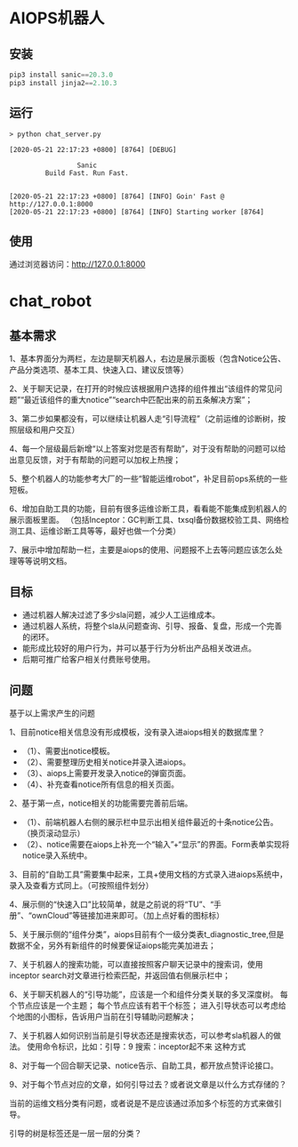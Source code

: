 # AIOPS机器人

## 安装

```py
pip3 install sanic==20.3.0
pip3 install jinja2==2.10.3
```

## 运行

```shell
> python chat_server.py

[2020-05-21 22:17:23 +0800] [8764] [DEBUG]

                 Sanic
         Build Fast. Run Fast.


[2020-05-21 22:17:23 +0800] [8764] [INFO] Goin' Fast @ http://127.0.0.1:8000
[2020-05-21 22:17:23 +0800] [8764] [INFO] Starting worker [8764]
```

## 使用

通过浏览器访问：http://127.0.0.1:8000

# chat_robot

## 基本需求
1、基本界面分为两栏，左边是聊天机器人，右边是展示面板（包含Notice公告、产品分类选项、基本工具、快速入口、建议反馈等）

2、关于聊天记录，在打开的时候应该根据用户选择的组件推出“该组件的常见问题”“最近该组件的重大notice”“search中匹配出来的前五条解决方案”；

3、第二步如果都没有，可以继续让机器人走“引导流程”（之前运维的诊断树，按照层级和用户交互）

4、每一个层级最后新增“以上答案对您是否有帮助”，对于没有帮助的问题可以给出意见反馈，对于有帮助的问题可以加权上热搜；

5、整个机器人的功能参考大厂的一些“智能运维robot”，补足目前ops系统的一些短板。

6、增加自助工具的功能，目前有很多运维诊断工具，看看能不能集成到机器人的展示面板里面。
（包括Inceptor：GC判断工具、txsql备份数据校验工具、网络检测工具、运维诊断工具等等，最好也做一个分类）

7、展示中增加帮助一栏，主要是aiops的使用、问题报不上去等问题应该怎么处理等等说明文档。


## 目标
- 通过机器人解决过滤了多少sla问题，减少人工运维成本。
- 通过机器人系统，将整个sla从问题查询、引导、报备、复盘，形成一个完善的闭环。
- 能形成比较好的用户行为，并可以基于行为分析出产品相关改进点。
- 后期可推广给客户相关付费账号使用。


## 问题
基于以上需求产生的问题

1、目前notice相关信息没有形成模板，没有录入进aiops相关的数据库里？

- （1）、需要出notice模板。
- （2）、需要整理历史相关notice并录入进aiops。
- （3）、aiops上需要开发录入notice的弹窗页面。
- （4）、补充查看notice所有信息的相关页面。

2、基于第一点，notice相关的功能需要完善前后端。
- （1）、前端机器人右侧的展示栏中显示出相关组件最近的十条notice公告。（换页滚动显示）
- （2）、notice需要在aiops上补充一个“输入”+“显示”的界面。Form表单实现将notice录入系统中。

3、目前的“自助工具”需要集中起来，工具+使用文档的方式录入进aiops系统中，录入及查看方式同上。（可按照组件划分）

4、展示侧的“快速入口”比较简单，就是之前说的将“TU”、“手册”、“ownCloud”等链接加进来即可。（加上点好看的图标标）

5、关于展示侧的“组件分类”，aiops目前有个一级分类表t_diagnostic_tree,但是数据不全，另外有新组件的时候要保证aiops能完美加进去；

7、关于机器人的搜索功能，可以直接按照客户聊天记录中的搜索词，使用inceptor search对文章进行检索匹配，并返回值右侧展示栏中；

6、关于聊天机器人的“引导功能”，应该是一个和组件分类关联的多叉深度树。
每个节点应该是一个主题；
每个节点应该有若干个标签；
进入引导状态可以考虑给个地图的小图标，告诉用户当前在引导辅助问题解决；

7、关于机器人如何识别当前是引导状态还是搜索状态，可以参考sla机器人的做法。
使用命令标识，比如：引导：9     搜索：inceptor起不来  这种方式

8、对于每一个回合聊天记录、notice告示、自助工具，都开放点赞评论接口。

9、对于每个节点对应的文章，如何引导过去？或者说文章是以什么方式存储的？


当前的运维文档分类有问题，或者说是不是应该通过添加多个标签的方式来做引导。

引导的树是标签还是一层一层的分类？


